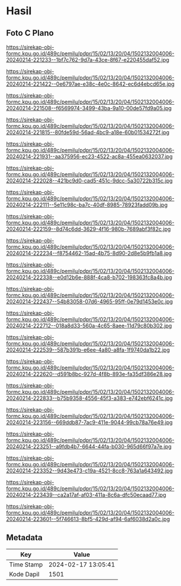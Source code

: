 # Hasil

## Foto C Plano

https://sirekap-obj-formc.kpu.go.id/489c/pemilu/pdpr/15/02/13/20/04/1502132004006-20240214-221233--1bf7c762-9d7a-43ce-8f67-e220455daf52.jpg

https://sirekap-obj-formc.kpu.go.id/489c/pemilu/pdpr/15/02/13/20/04/1502132004006-20240214-221422--0e6797ae-e38c-4e0c-8642-ec6d4ebcd65e.jpg

https://sirekap-obj-formc.kpu.go.id/489c/pemilu/pdpr/15/02/13/20/04/1502132004006-20240214-221508--f6569974-3499-43ba-9a10-00de57fd9a05.jpg

https://sirekap-obj-formc.kpu.go.id/489c/pemilu/pdpr/15/02/13/20/04/1502132004006-20240214-221815--80fde59d-56ad-4bc9-a18e-60b01534272f.jpg

https://sirekap-obj-formc.kpu.go.id/489c/pemilu/pdpr/15/02/13/20/04/1502132004006-20240214-221931--aa375956-ec23-4522-ac8a-455ea0632037.jpg

https://sirekap-obj-formc.kpu.go.id/489c/pemilu/pdpr/15/02/13/20/04/1502132004006-20240214-222028--421bc9d0-cad5-451c-9dcc-5a30722b315c.jpg

https://sirekap-obj-formc.kpu.go.id/489c/pemilu/pdpr/15/02/13/20/04/1502132004006-20240214-222111--5e11c98c-ba7c-40df-8985-78923fadd09b.jpg

https://sirekap-obj-formc.kpu.go.id/489c/pemilu/pdpr/15/02/13/20/04/1502132004006-20240214-222159--8d74c6dd-3629-4f16-980b-7689abf3f82c.jpg

https://sirekap-obj-formc.kpu.go.id/489c/pemilu/pdpr/15/02/13/20/04/1502132004006-20240214-222234--f8754462-15ad-4b75-8d90-2d8e5b9fb1a8.jpg

https://sirekap-obj-formc.kpu.go.id/489c/pemilu/pdpr/15/02/13/20/04/1502132004006-20240214-222338--e0d12b6e-888f-4ca8-b702-198363fc8a4b.jpg

https://sirekap-obj-formc.kpu.go.id/489c/pemilu/pdpr/15/02/13/20/04/1502132004006-20240214-222437--54b83058-07d6-4965-95ff-0e79d1453e0c.jpg

https://sirekap-obj-formc.kpu.go.id/489c/pemilu/pdpr/15/02/13/20/04/1502132004006-20240214-222712--018a8d33-560a-4c65-8aee-11d79c80b302.jpg

https://sirekap-obj-formc.kpu.go.id/489c/pemilu/pdpr/15/02/13/20/04/1502132004006-20240214-222539--587b391b-e6ee-4a80-a8fa-1f9740da1b22.jpg

https://sirekap-obj-formc.kpu.go.id/489c/pemilu/pdpr/15/02/13/20/04/1502132004006-20240214-222620--d591b8bc-927d-4f8b-893e-fa35df386e28.jpg

https://sirekap-obj-formc.kpu.go.id/489c/pemilu/pdpr/15/02/13/20/04/1502132004006-20240214-222833--b75b9358-4556-45f3-a383-e742ebf6241c.jpg

https://sirekap-obj-formc.kpu.go.id/489c/pemilu/pdpr/15/02/13/20/04/1502132004006-20240214-223156--669ddb87-7ac9-411e-9044-99cb78a76e49.jpg

https://sirekap-obj-formc.kpu.go.id/489c/pemilu/pdpr/15/02/13/20/04/1502132004006-20240214-223251--a9fdb4b7-6644-44fa-b030-965d66f97a7e.jpg

https://sirekap-obj-formc.kpu.go.id/489c/pemilu/pdpr/15/02/13/20/04/1502132004006-20240214-223352--9d43e473-c19a-4521-8cc8-763a1a643492.jpg

https://sirekap-obj-formc.kpu.go.id/489c/pemilu/pdpr/15/02/13/20/04/1502132004006-20240214-223439--ca2a17af-af03-411a-8c6a-dfc50ecaad77.jpg

https://sirekap-obj-formc.kpu.go.id/489c/pemilu/pdpr/15/02/13/20/04/1502132004006-20240214-223601--5f746613-8bf5-429d-af94-6af6038d2a0c.jpg


## Metadata

| Key        | Value               |
| ---------- | ------------------- |
| Time Stamp | 2024-02-17 13:05:41 |
| Kode Dapil | 1501                |



